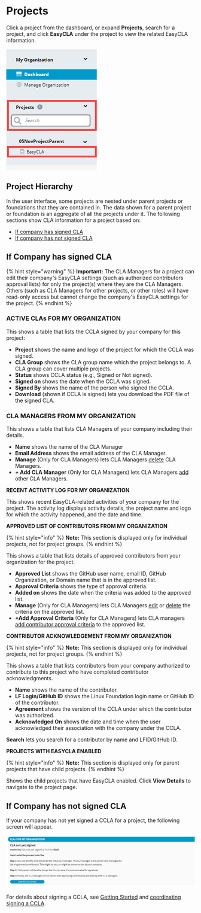 # Projects

Click a project from the dashboard, or expand **Projects**, search for a project, and click **EasyCLA** under the project to view the related EasyCLA information.

![](../../.gitbook/assets/search-a-project.png)

## Project Hierarchy

In the user interface, some projects are nested under parent projects or foundations that they are contained in. The data shown for a parent project or foundation is an aggregate of all the projects under it. The following sections show CLA information for a project based on:

* [If company has signed CLA](./#if-company-has-signed-cla)
* [If company has not signed CLA](./#if-company-has-not-signed-cla)

## If Company has signed CLA

{% hint style="warning" %}
**Important:** The CLA Managers for a project can edit their company's EasyCLA settings \(such as authorized contributors approval lists\) for only the project\(s\) where they are the CLA Managers. Others \(such as CLA Managers for other projects, or other roles\) will have read-only access but cannot change the company's EasyCLA settings for the project.
{% endhint %}

### ACTIVE CLAs FOR MY ORGANIZATION <a id="cla-for-my-organization"></a>

This shows a table that lists the CCLA signed by your company for this project:

* **Project** shows the name and logo of the project for which the CCLA was signed.
* **CLA Group** shows the CLA group name which the project belongs to. A CLA group can cover multiple projects.
* **Status** shows CCLA status \(e.g., Signed or Not signed\).
* **Signed on** shows the date when the CCLA was signed.
* **Signed By** shows the name of the person who signed the CCLA.
* **Download** \(shown if CCLA is signed\) lets you download the PDF file of the signed CLA.

### CLA MANAGERS FROM MY ORGANIZATION <a id="cla-managers-from-my-organization"></a>

This shows a table that lists CLA Managers of your company including their details.

* **Name** shows the name of the CLA Manager
* **Email Address** shows the email address of the CLA Manager.
* **Manage** \(Only for CLA Managers\) lets CLA Managers [delete](../../easycla/corporate-cla-managers/add-or-delete-cla-managers.md#delete-a-cla-manager) CLA Managers.
* **+ Add CLA Manager** \(Only for CLA Managers\) lets CLA Managers [add](../../easycla/corporate-cla-managers/add-or-delete-cla-managers.md#add-a-cla-manager) other CLA Managers.

**RECENT ACTIVITY LOG FOR MY ORGANIZATION**

This shows recent EasyCLA-related activities of your company for the project. The activity log displays activity details, the project name and logo for which the activity happened, and the date and time.

**APPROVED LIST OF CONTRIBUTORS FROM MY ORGANIZATION**

{% hint style="info" %}
**Note:** This section is displayed only for individual projects, not for project groups.
{% endhint %}

This shows a table that lists details of approved contributors from your organization for the project.

* **Approved List** shows the GitHub user name, email lD, GitHub Organization, or Domain name that is in the approved list.
* **Approval Criteria** shows the type of approval criteria.
* **Added on** shows the date when the criteria was added to the approved list.
* **Manage** \(Only for CLA Managers\) lets CLA Managers [edit](../../easycla/corporate-cla-managers/approve-and-manage-contributors.md#edit-a-contributors-details) or [delete](../../easycla/corporate-cla-managers/approve-and-manage-contributors.md#delete-a-contributors-details) the criteria on the approved list.
* **+Add Approval Criteria** \(Only for CLA Managers\) lets CLA managers [add contributor approval criteria](../../easycla/corporate-cla-managers/approve-and-manage-contributors.md#add-contributor-s) to the approved list.

**CONTRIBUTOR ACKNOWLEDGEMENT FROM MY ORGANIZATION**

{% hint style="info" %}
**Note:** This section is displayed only for individual projects, not for project groups.
{% endhint %}

This shows a table that lists contributors from your company authorized to contribute to this project who have completed contributor acknowledgments.

* **Name** shows the name of the contributor.
* **LF Login/GitHub ID** shows the Linux Foundation login name or GitHub ID of the contributor.
* **Agreement** shows the version of the CCLA under which the contributor was authorized.
* **Acknowledged On** shows the date and time when the user acknowledged their association with the company under the CCLA.

**Search** lets you search for a contributor by name and LFID/GitHub ID.

**PROJECTS WITH EASYCLA ENABLED**

{% hint style="info" %}
**Note:** This section is displayed only for parent projects that have child projects.
{% endhint %}

Shows the child projects that have EasyCLA enabled. Click **View Details** to navigate to the project page.

## If Company has not signed CLA

If your company has not yet signed a CCLA for a project, the following screen will appear.

![CLA not signed](../../.gitbook/assets/company-has-not-signed-cla.png)

For details about signing a CCLA, see [Getting Started](../../easycla/getting-started/) and [coordinating signing a CCLA](../../easycla/corporate-cla-managers/coordinate-signing-ccla.md).

